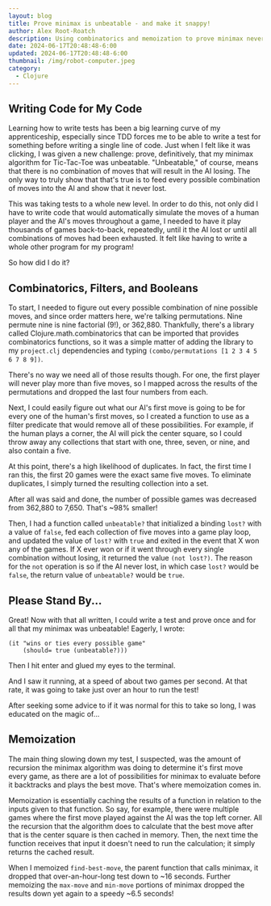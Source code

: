 ```yaml
---
layout: blog
title: Prove minimax is unbeatable - and make it snappy!
author: Alex Root-Roatch
description: Using combinatorics and memoization to prove minimax never loses - without it taking all day
date: 2024-06-17T20:48:48-6:00
updated: 2024-06-17T20:48:48-6:00
thumbnail: /img/robot-computer.jpeg
category: 
  - Clojure
---
```


## Writing Code for My Code

Learning how to write tests has been a big learning curve of my apprenticeship, especially since TDD forces me to be able to write a test for something before writing a single line of code. Just when I felt like it was clicking, I was given a new challenge: prove, definitively, that my minimax algorithm for Tic-Tac-Toe was unbeatable. "Unbeatable," of course, means that there is no combination of moves that will result in the AI losing. The only way to truly show that that's true is to feed every possible combination of moves into the AI and show that it never lost. 

This was taking tests to a whole new level. In order to do this, not only did I have to write code that would automatically simulate the moves of a human player and the AI's moves throughout a game, I needed to have it play thousands of games back-to-back, repeatedly, until it the AI lost or until all combinations of moves had been exhausted. It felt like having to write a whole other program for my program!

So how did I do it? 
 
## Combinatorics, Filters, and Booleans

To start, I needed to figure out every possible combination of nine possible moves, and since order matters here, we're talking permutations. Nine permute nine is nine factorial (9!), or 362,880. Thankfully, there's a library called Clojure.math.combinatorics that can be imported that provides combinatorics functions, so it was a simple matter of adding the library to my `project.clj` dependencies and typing `(combo/permutations [1 2 3 4 5 6 7 8 9])`. 

There's no way we need all of those results though. For one, the first player will never play more than five moves, so I mapped across the results of the permutations and dropped the last four numbers from each. 

Next, I could easily figure out what our AI's first move is going to be for every one of the human's first moves, so I created a function to use as a filter predicate that would remove all of these possibilities. For example, if the human plays a corner, the AI will pick the center square, so I could throw away any collections that start with one, three, seven, or nine, and also contain a five. 

At this point, there's a high likelihood of duplicates. In fact, the first time I ran this, the first 20 games were the exact same five moves. To eliminate duplicates, I simply turned the resulting collection into a set. 

After all was said and done, the number of possible games was decreased from 362,880 to 7,650. That's ~98% smaller!

Then, I had a function called `unbeatable?` that initialized a binding `lost?` with a value of `false`, fed each collection of five moves into a game play loop, and updated the value of `lost?` with `true` and exited in the event that X won any of the games. If X ever won or if it went through every single combination without losing, it returned the value `(not lost?)`. The reason for the `not` operation is so if the AI never lost, in which case `lost?` would be `false`, the return value of `unbeatable?` would be `true`. 

## Please Stand By...

Great! Now with that all written, I could write a test and prove once and for all that my minimax was unbeatable! Eagerly, I wrote: 

```
(it "wins or ties every possible game"
    (should= true (unbeatable?)))
```

Then I hit enter and glued my eyes to the terminal. 

And I saw it running, at a speed of about two games per second. At that rate, it was going to take just over an hour to run the test! 

After seeking some advice to if it was normal for this to take so long, I was educated on the magic of...

## Memoization

The main thing slowing down my test, I suspected, was the amount of recursion the minimax algorithm was doing to determine it's first move every game, as there are a lot of possibilities for minimax to evaluate before it backtracks and plays the best move. That's where memoization comes in.

Memoization is essentially caching the results of a function in relation to the inputs given to that function. So say, for example, there were multiple games where the first move played against the AI was the top left corner. All the recursion that the algorithm does to calculate that the best move after that is the center square is then cached in memory. Then, the next time the function receives that input it doesn't need to run the calculation; it simply returns the cached result.

When I memoized `find-best-move`, the parent function that calls minimax, it dropped that over-an-hour-long test down to ~16 seconds. Further memoizing the `max-move` and `min-move` portions of minimax dropped the results down yet again to a speedy ~6.5 seconds!



